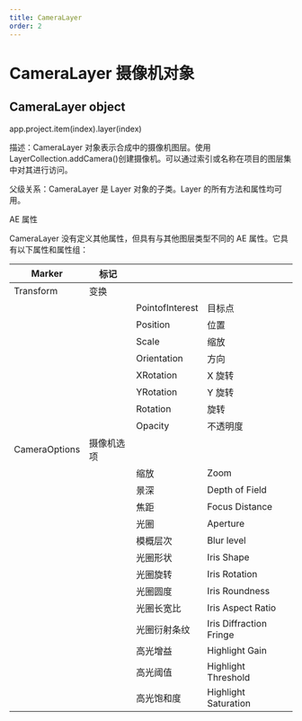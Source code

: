 ```yaml
---
title: CameraLayer
order: 2
---
```


# CameraLayer 摄像机对象

## CameraLayer object

app.project.item(index).layer(index)

描述：CameraLayer 对象表示合成中的摄像机图层。使用 LayerCollection.addCamera()创建摄像机。可以通过索引或名称在项目的图层集中对其进行访问。

父级关系：CameraLayer 是 Layer 对象的子类。Layer 的所有方法和属性均可用。

AE 属性

CameraLayer 没有定义其他属性，但具有与其他图层类型不同的 AE 属性。它具有以下属性和属性组：

| Marker        | 标记       |                 |                         |
| ------------- | ---------- | --------------- | ----------------------- |
| Transform     | 变换       |                 |                         |
|               |            | PointofInterest | 目标点                  |
|               |            | Position        | 位置                    |
|               |            | Scale           | 缩放                    |
|               |            | Orientation     | 方向                    |
|               |            | XRotation       | X 旋转                  |
|               |            | YRotation       | Y 旋转                  |
|               |            | Rotation        | 旋转                    |
|               |            | Opacity         | 不透明度                |
| CameraOptions | 摄像机选项 |                 |                         |
|               |            | 缩放            | Zoom                    |
|               |            | 景深            | Depth of Field          |
|               |            | 焦距            | Focus Distance          |
|               |            | 光圈            | Aperture                |
|               |            | 模概层次        | Blur level              |
|               |            | 光圈形状        | Iris Shape              |
|               |            | 光圈旋转        | Iris Rotation           |
|               |            | 光圈圆度        | Iris Roundness          |
|               |            | 光圈长宽比      | Iris Aspect Ratio       |
|               |            | 光圈衍射条纹    | Iris Diffraction Fringe |
|               |            | 高光增益        | Highlight Gain          |
|               |            | 高光阈值        | Highlight Threshold     |
|               |            | 高光饱和度      | Highlight Saturation    |
